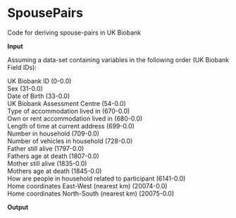 # SpousePairs
Code for deriving spouse-pairs in UK Biobank

<b>Input</b>

Assuming a data-set containing variables in the following order (UK Biobank Field IDs):

UK Biobank ID (0-0.0) <br>
Sex (31-0.0) <br>
Date of Birth (33-0.0) <br>
UK Biobank Assessment Centre (54-0.0) <br>
Type of accommodation lived in (670-0.0) <br>
Own or rent accommodation lived in (680-0.0) <br>
Length of time at current address (699-0.0) <br>
Number in household (709-0.0) <br>
Number of vehicles in household (728-0.0) <br>
Father still alive (1797-0.0) <br>
Fathers age at death (1807-0.0) <br>
Mother still alive (1835-0.0) <br>
Mothers age at death (1845-0.0) <br>
How are people in household related to participant (6141-0.0) <br>
Home coordinates East-West (nearest km) (20074-0.0) <br>
Home coordinates North-South (nearest km) (20075-0.0) <br>

<b> Output </b>
